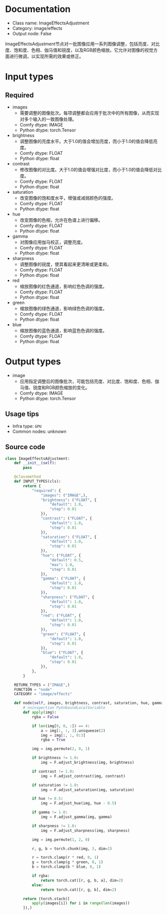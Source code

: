 
# Documentation
- Class name: ImageEffectsAdjustment
- Category: image/effects
- Output node: False

ImageEffectsAdjustment节点对一批图像应用一系列图像调整，包括亮度、对比度、饱和度、色相、伽马值和锐度，以及RGB颜色缩放。它允许对图像的视觉方面进行微调，以实现所需的效果或修正。

# Input types
## Required
- images
    - 需要调整的图像批次。每项调整都会应用于批次中的所有图像，从而实现对多个输入的一致图像处理。
    - Comfy dtype: IMAGE
    - Python dtype: torch.Tensor
- brightness
    - 调整图像的亮度水平。大于1.0的值会增加亮度，而小于1.0的值会降低亮度。
    - Comfy dtype: FLOAT
    - Python dtype: float
- contrast
    - 修改图像的对比度。大于1.0的值会增强对比度，而小于1.0的值会降低对比度。
    - Comfy dtype: FLOAT
    - Python dtype: float
- saturation
    - 改变图像的饱和度水平，增强或减弱颜色的强度。
    - Comfy dtype: FLOAT
    - Python dtype: float
- hue
    - 改变图像的色相，允许在色谱上进行偏移。
    - Comfy dtype: FLOAT
    - Python dtype: float
- gamma
    - 对图像应用伽马校正，调整亮度。
    - Comfy dtype: FLOAT
    - Python dtype: float
- sharpness
    - 调整图像的锐度，使其看起来更清晰或更柔和。
    - Comfy dtype: FLOAT
    - Python dtype: float
- red
    - 缩放图像的红色通道，影响红色色调的强度。
    - Comfy dtype: FLOAT
    - Python dtype: float
- green
    - 缩放图像的绿色通道，影响绿色色调的强度。
    - Comfy dtype: FLOAT
    - Python dtype: float
- blue
    - 缩放图像的蓝色通道，影响蓝色色调的强度。
    - Comfy dtype: FLOAT
    - Python dtype: float

# Output types
- image
    - 应用指定调整后的图像批次，可能包括亮度、对比度、饱和度、色相、伽马值、锐度和RGB颜色缩放的变化。
    - Comfy dtype: IMAGE
    - Python dtype: torch.Tensor


## Usage tips
- Infra type: `GPU`
- Common nodes: unknown


## Source code
```python
class ImageEffectsAdjustment:
    def __init__(self):
        pass

    @classmethod
    def INPUT_TYPES(cls):
        return {
            "required": {
                "images": ("IMAGE",),
                "brightness": ("FLOAT", {
                    "default": 1.0,
                    "step": 0.01
                }),
                "contrast": ("FLOAT", {
                    "default": 1.0,
                    "step": 0.01
                }),
                "saturation": ("FLOAT", {
                    "default": 1.0,
                    "step": 0.01
                }),
                "hue": ("FLOAT", {
                    "default": 0.5,
                    "max": 1.0,
                    "step": 0.01
                }),
                "gamma": ("FLOAT", {
                    "default": 1.0,
                    "step": 0.01
                }),
                "sharpness": ("FLOAT", {
                    "default": 1.0,
                    "step": 0.01
                }),
                "red": ("FLOAT", {
                    "default": 1.0,
                    "step": 0.01
                }),
                "green": ("FLOAT", {
                    "default": 1.0,
                    "step": 0.01
                }),
                "blue": ("FLOAT", {
                    "default": 1.0,
                    "step": 0.01
                }),
            },
        }

    RETURN_TYPES = ("IMAGE",)
    FUNCTION = "node"
    CATEGORY = "image/effects"

    def node(self, images, brightness, contrast, saturation, hue, gamma, sharpness, red, green, blue):
        # noinspection PyUnboundLocalVariable
        def apply(img):
            rgba = False

            if len(img[0, 0, :]) == 4:
                a = img[:, :, 3].unsqueeze(2)
                img = img[:, :, 0:3]
                rgba = True

            img = img.permute(2, 0, 1)

            if brightness != 1.0:
                img = F.adjust_brightness(img, brightness)

            if contrast != 1.0:
                img = F.adjust_contrast(img, contrast)

            if saturation != 1.0:
                img = F.adjust_saturation(img, saturation)

            if hue != 0.5:
                img = F.adjust_hue(img, hue - 0.5)

            if gamma != 1.0:
                img = F.adjust_gamma(img, gamma)

            if sharpness != 1.0:
                img = F.adjust_sharpness(img, sharpness)

            img = img.permute(1, 2, 0)

            r, g, b = torch.chunk(img, 3, dim=2)

            r = torch.clamp(r * red, 0, 1)
            g = torch.clamp(g * green, 0, 1)
            b = torch.clamp(b * blue, 0, 1)

            if rgba:
                return torch.cat([r, g, b, a], dim=2)
            else:
                return torch.cat([r, g, b], dim=2)

        return (torch.stack([
            apply(images[i]) for i in range(len(images))
        ]),)

```
